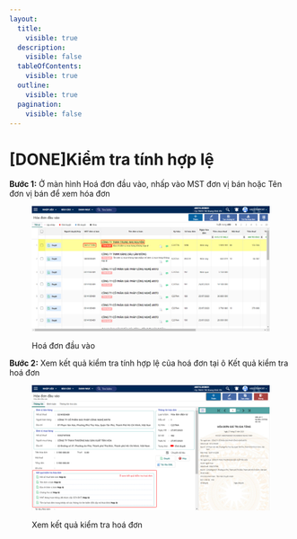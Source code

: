 ```yaml
---
layout:
  title:
    visible: true
  description:
    visible: false
  tableOfContents:
    visible: true
  outline:
    visible: true
  pagination:
    visible: false
---
```


# \[DONE]Kiểm tra tính hợp lệ

**Bước 1:** Ở màn hình Hoá đơn đầu vào, nhấp vào MST đơn vị bán hoặc Tên đơn vị bán để xem hóa đơn

<figure><img src="../.gitbook/assets/4 (1).png" alt=""><figcaption><p>Hoá đơn đầu vào</p></figcaption></figure>

**Bước 2:** Xem kết quả kiểm tra tính hợp lệ của hoá đơn tại ô Kết quả kiểm tra hoá đơn

<figure><img src="../.gitbook/assets/5.png" alt=""><figcaption><p>Xem kết quả kiểm tra hoá đơn</p></figcaption></figure>
